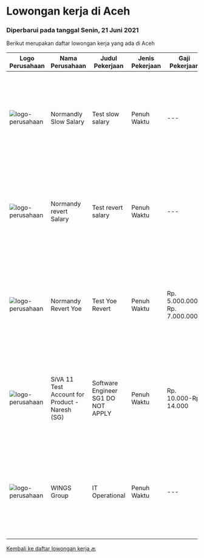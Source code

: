 
  # Lowongan kerja di Aceh

  ### Diperbarui pada tanggal Senin, 21 Juni 2021

  Berikut merupakan daftar lowongan kerja yang ada di Aceh

  |Logo Perusahaan | Nama Perusahaan | Judul Pekerjaan | Jenis Pekerjaan | Gaji Pekerjaan | Lokasi | Deskripsi | Tanggal diunggah | Pranala |
  | -------------- | --------------- | --------------- | --------- | --------- | -------------- | ------- | ----------- | ----------- |
  |![logo-perusahaan](https://us.123rf.com/450wm/pavelstasevich/pavelstasevich1811/pavelstasevich181101027/112815900-stock-vector-no-image-available-icon-flat-vector.jpg?ver=6)|Normandly Slow Salary|Test slow salary|Penuh Waktu|---|Sabang|Job descriptionWrite or copy and paste the job responsibilities and requirement in the text box below.Job descriptionWrite or copy and paste the job...|Kamis, 17 Juni 2021|https://www.jobstreet.co.id/id/job/test-slow-salary-3559482?token=0~28953105-1ec8-4441-8240-28606df5f385&sectionRank=1&jobId=jobstreet-id-job-3559482|
|![logo-perusahaan](https://us.123rf.com/450wm/pavelstasevich/pavelstasevich1811/pavelstasevich181101027/112815900-stock-vector-no-image-available-icon-flat-vector.jpg?ver=6)|Normandy revert Salary|Test revert salary|Penuh Waktu|---|Kota Banda Aceh|Job descriptionWrite or copy and paste the job responsibilities and requirement in the text box below.Job descriptionWrite or copy and paste the job...|Kamis, 17 Juni 2021|https://www.jobstreet.co.id/id/job/test-revert-salary-3559532?token=0~28953105-1ec8-4441-8240-28606df5f385&sectionRank=2&jobId=jobstreet-id-job-3559532|
|![logo-perusahaan](https://us.123rf.com/450wm/pavelstasevich/pavelstasevich1811/pavelstasevich181101027/112815900-stock-vector-no-image-available-icon-flat-vector.jpg?ver=6)|Normandy Revert Yoe|Test Yoe Revert|Penuh Waktu|Rp. 5.000.000-Rp. 7.000.000|Lhokseumawe|Job descriptionWrite or copy and paste the job responsibilities and requirement in the text box below.Job descriptionWrite or copy and paste the job...|Kamis, 17 Juni 2021|https://www.jobstreet.co.id/id/job/test-yoe-revert-3559535?token=0~28953105-1ec8-4441-8240-28606df5f385&sectionRank=3&jobId=jobstreet-id-job-3559535|
|![logo-perusahaan](https://image-service-cdn.seek.com.au/fa5b9952b8e25f0a50532d66bf2fd1af7090b9f4/ee4dce1061f3f616224767ad58cb2fc751b8d2dc)|SiVA 11 Test Account for Product - Naresh (SG)|Software Engineer SG1 DO NOT APPLY|Penuh Waktu|Rp. 10.000-Rp. 14.000|Aceh|Job descriptionWrite or copy and paste the job responsibilities and requirement in the text box belowJob descriptionWrite or copy and paste the job...|Sabtu, 19 Juni 2021|https://www.jobstreet.co.id/id/job/software-engineer-sg1-do-not-apply-8616656/origin/sg?token=0~28953105-1ec8-4441-8240-28606df5f385&sectionRank=4&jobId=jobstreet-sg-job-8616656|
|![logo-perusahaan](https://image-service-cdn.seek.com.au/138dbc9a784a2fd52dce556bcdfc9ce524875019/ee4dce1061f3f616224767ad58cb2fc751b8d2dc)|WINGS Group|IT Operational|Penuh Waktu|---|Aceh|Uraian pekerjaan: Menganalisa hardware dan software yang dibutuhkan di Distribution Center Melakukan troubleshoot hardware dan software di...|Senin, 07 Juni 2021|https://www.jobstreet.co.id/id/job/it-operational-3548315?token=0~28953105-1ec8-4441-8240-28606df5f385&sectionRank=5&jobId=jobstreet-id-job-3548315|


  [Kembali ke daftar lowongan kerja 🔙](../README.md#daftar-lowongan-kerja)
  